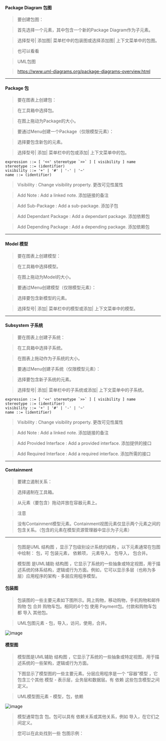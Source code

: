 #### Package Diagram  包图
>要创建包图：

>首先选择一个元素，其中包含一个新的Package Diagram作为子元素。

>选择型号| 添加图| 菜单栏中的包装图或选择添加图| 上下文菜单中的包图。

>也可以看看

>UML包图 

>https://www.uml-diagrams.org/package-diagrams-overview.html

***
#### Package 包

>要在图表上创建包：

>在工具箱中选择包。

>在图上拖动为Package的大小。

>要通过Menu创建一个Package（仅限模型元素）：

>选择要包含新包的元素。

>选择型号| 添加| 菜单栏中的包或添加| 上下文菜单中的包。

```
expression ::= [ '<<' stereotype `>>` ] [ visibility ] name
stereotype ::= (identifier)
visibility ::= '+' | '#' | '-' | '~'
name ::= (identifier)
```
>Visibility : Change visibility property. 更改可见性属性

>Add Note : Add a linked note. 添加链接的备注

>Add Sub-Package : Add a sub-package. 添加子包

>Add Dependant Package : Add a dependant package. 添加依赖包


>Add Depending Package : Add a depending package. 添加依赖包

***
#### Model 模型
>要在图表上创建模型：

>在工具箱中选择模型。

>在图上拖动为Model的大小。

>要通过Menu创建模型（仅限模型元素）：

>选择要包含新模型的元素。

>选择型号| 添加| 菜单栏中的模型或添加| 上下文菜单中的模型。

***
#### Subsystem 子系统
>要在图表上创建子系统：

>在工具箱中选择子系统。

>在图表上拖动作为子系统的大小。

>要通过Menu创建子系统（仅限模型元素）：

>选择要包含新子系统的元素。

>选择型号| 添加| 菜单栏中的子系统或添加| 上下文菜单中的子系统。


```
expression ::= [ '<<' stereotype `>>` ] [ visibility ] name
stereotype ::= (identifier)
visibility ::= '+' | '#' | '-' | '~'
name ::= (identifier)
```
>Visibility : Change visibility property. 更改可见性属性

>Add Note : Add a linked note. 添加链接的备注

>Add Provided Interface : Add a provided interface. 添加提供的接口

>Add Required Interface : Add a required interface. 添加所需的接口

***
#### Containment 
>要建立遏制关系：

>选择遏制在工具箱。

>从元素（要包含）拖动并放在容器元素上。

>注意

>没有Containment模型元素。Containment视图元素仅显示两个元素之间的包含关系。（包含的元素在模型资源管理器中显示为子元素）

***
#### 
>包图是UML 结构图 ，显示了包级别设计系统的结构 。以下元素通常在包图中绘制： 包，可 包装元素， 依赖项， 元素导入， 包导入， 包合并。

>模型图 是UML辅助 结构图 ，它显示了系统的一些抽象或特定视图，用于描述系统的体系结构，逻辑或行为方面。例如，它可以显示多层（也称为多层）应用程序的架构 - 多层应用程序模型。

#### 包装图
>包装图的一些主要元素如下图所示。网上购物，移动购物，手机购物和邮件购物 包 合并 购物车包。相同的4个包 使用 Payment包。付款和购物车包都 导入 其他包。

>UML包图元素 - 包，导入，访问，使用，合并。

![image](https://user-images.githubusercontent.com/30850497/60442102-e9785080-9c4a-11e9-8b02-6a9f74105107.png)

#### 模型图
>模型图是UML辅助 结构图 ，它显示了系统的一些抽象或特定视图，用于描述系统的一些架构，逻辑或行为方面。

>下图显示了模型图的一些主要元素。分层应用程序是一个 “容器”模型 ，它包含三个其他 模型 - 表示层，业务层和数据层。有 依赖 这些包含模型之间定义。

>UML模型图元素 - 模型，包，依赖

![image](https://user-images.githubusercontent.com/30850497/60442148-ff861100-9c4a-11e9-9c7d-a72281f6238f.png)

>模型通常包含 包。包可以具有 依赖关系或其他关系，例如 导入，在它们之间定义。

>您可以在此处找到一些 包图示例：
